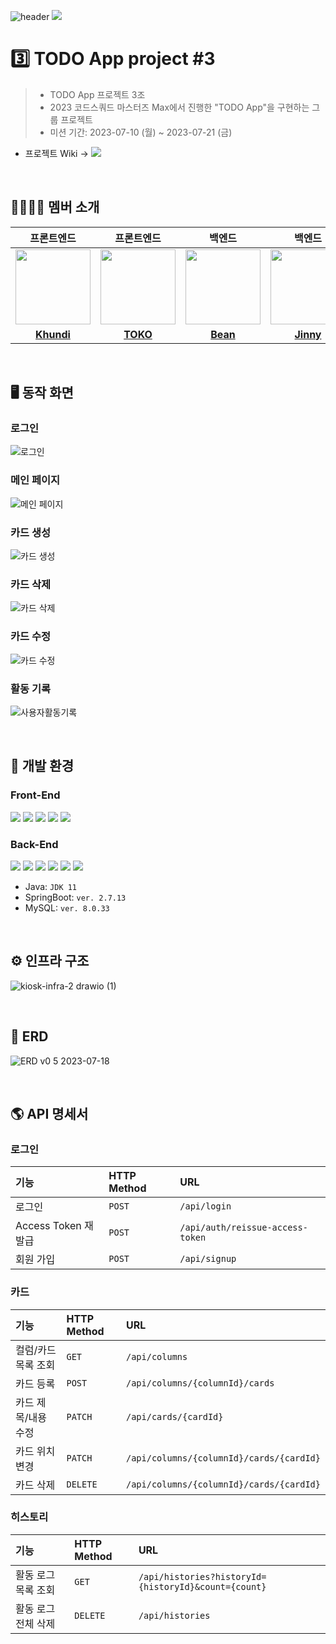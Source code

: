 ![header](https://capsule-render.vercel.app/api?type=waving&height=200&section=header&text=TODO%20App%20Project%203조&color=gradient)
![](https://img.shields.io/badge/Last_Upadate-2023--07--21-blue)

# 3️⃣ TODO App project #3

> - TODO App 프로젝트 3조
> - 2023 코드스쿼드 마스터즈 Max에서 진행한 "TODO App"을 구현하는 그룹 프로젝트 
> - 미션 기간: 2023-07-10 (월) ~ 2023-07-21 (금)

- 프로젝트 Wiki → <a href="https://github.com/codesuqad-team3-to-do-list/todo-max/wiki"><img src="https://img.shields.io/badge/Kiosk_Home-black?logo=Wikipedia"></a>

<br/>

## 👨‍👩‍👧‍👦 멤버 소개

| 프론트엔드 | 프론트엔드 | 백엔드 | 백엔드 | 백엔드 | 벡엔드 |
| :---: | :---: | :---: | :---: | :---: | :---: |
| <img src="https://avatars.githubusercontent.com/u/57666791?v=4" width="120"/>| <img src="https://avatars.githubusercontent.com/u/101464713?v=4" width="120"/> | <img src="https://avatars.githubusercontent.com/u/57752068?v=4" width="120"/> | <img src="https://avatars.githubusercontent.com/u/108214590?v=4" width="120"/> | <img src="https://avatars.githubusercontent.com/u/121915790?v=4" width="120"/> | <img src="https://avatars.githubusercontent.com/u/86359180?v=4" width="120"/> |
| **[Khundi](https://github.com/jsh3418)** | **[TOKO](https://github.com/aaaz425)** | **[Bean](https://github.com/tjdqls1200)** | **[Jinny](https://github.com/jinny-l)** | **[Joy](https://github.com/he2joojo)** | **[Ape](https://github.com/crtEvent)** |

<br/>

## 🖥️ 동작 화면

### 로그인
![로그인](https://github.com/codesuqad-team3-to-do-list/todo-max/assets/86359180/938318f9-4001-4039-be6b-b09dd970873b)

### 메인 페이지
![메인 페이지](https://github.com/codesuqad-team3-to-do-list/todo-max/assets/86359180/f3a73a60-476b-4da6-9c66-2c3502fa6173)

### 카드 생성
![카드 생성](https://github.com/codesuqad-team3-to-do-list/todo-max/assets/86359180/65683bae-17c7-4540-9da3-835a4007fe93)

### 카드 삭제
![카드 삭제](https://github.com/codesuqad-team3-to-do-list/todo-max/assets/86359180/854cced5-6486-44aa-b1e3-2525b6373971)

### 카드 수정
![카드 수정](https://github.com/codesuqad-team3-to-do-list/todo-max/assets/86359180/10591ade-237f-4016-be28-46035f2c3d8c)

### 활동 기록
![사용자활동기록](https://github.com/codesuqad-team3-to-do-list/todo-max/assets/108214590/05f23f93-cf55-491f-ab93-8c3df534cf79)

<br/>

## 🔧️ 개발 환경

### Front-End
![](https://img.shields.io/badge/-ReactJs-61DAFB?logo=react&logoColor=white&style=flat)
![](https://img.shields.io/badge/css-1572B6?style=for-the-badge&logo=css3&logoColor=white&style=flat)
![](https://camo.githubusercontent.com/a91f29fbfde227665b0cd5a447c0b035180e8a285bfef1ec8d91c8ba80fcaa20/68747470733a2f2f696d672e736869656c64732e696f2f62616467652f547970657363726970742d3331373843363f7374796c653d666c6174266c6f676f3d54797065536372697074266c6f676f436f6c6f723d7768697465)
![](https://camo.githubusercontent.com/e3883202fdd9cb44fd6a62f35730342d5cd477c3d76a2140aa38aa87eac6b224/68747470733a2f2f696d672e736869656c64732e696f2f62616467652f2d56697375616c25323053747564696f253230436f64652d3030374143433f7374796c653d666c6174266c6f676f3d56697375616c25323053747564696f253230436f6465266c6f676f436f6c6f723d7768697465)
![](https://img.shields.io/badge/styled%20components-DB7093?style=flat-square&logo=styled-components&logoColor=white&style=flat)

### Back-End
![](https://img.shields.io/badge/Java-007396?style=flat&logo=Java&logoColor=white)
![](https://img.shields.io/badge/SpringBoot-6DB33F?style=flat&logo=SpringBoot&logoColor=white)
![](https://img.shields.io/badge/MySQL-4479A1?style=flat&logo=MySQL&logoColor=white)
![](https://img.shields.io/badge/AWS%20EC2-FA7343?style=flat&logo=amazonec2&logoColor=white)
![](https://img.shields.io/badge/AWS_RDS-527FFF?style=flat&logo=amazonrds&logoColor=white)
![](https://img.shields.io/badge/-AWS_S3-569A31?style=flat&amp;logo=Amazon-S3&amp;logoColor=white)

- Java: `JDK 11`
- SpringBoot: `ver. 2.7.13`
- MySQL: `ver. 8.0.33`

<br/>

## ⚙️ 인프라 구조
![kiosk-infra-2 drawio (1)](https://github.com/codesuqad-team3-to-do-list/todo-max/assets/86359180/38d5af24-d95a-4326-810e-f67834117785)

<br/>

## 💾 ERD
![ERD v0 5 2023-07-18](https://github.com/codesuqad-team3-to-do-list/todo-max/assets/86359180/7ae6fc04-d079-4495-80b2-9f4b6b6086fa)

<br/>

## 🌎 API 명세서

### 로그인
| 기능       | HTTP Method | URL                            |
|:---------|:------------|:-------------------------------|
| 로그인                | `POST`   | `/api/login`                         |
| Access Token 재발급   | `POST`   | `/api/auth/reissue-access-token`     |
| 회원 가입             | `POST`   | `/api/signup`                        |

### 카드
| 기능       | HTTP Method | URL                            |
|:---------|:------------|:-------------------------------|
| 컬럼/카드 목록 조회 | `GET`  | `/api/columns`                      |
| 카드 등록             | `POST`  | `/api/columns/{columnId}/cards`     |
| 카드 제목/내용 수정    | `PATCH`  | `/api/cards/{cardId}`               |
| 카드 위치 변경        | `PATCH`  | `/api/columns/{columnId}/cards/{cardId}` |
| 카드 삭제             | `DELETE`  | `/api/columns/{columnId}/cards/{cardId}` |

### 히스토리
| 기능       | HTTP Method | URL                            |
|:---------|:------------|:-------------------------------|
| 활동 로그 목록 조회    | `GET`   | `/api/histories?historyId={historyId}&count={count}` |
| 활동 로그 전체 삭제    | `DELETE`| `/api/histories`                     |
